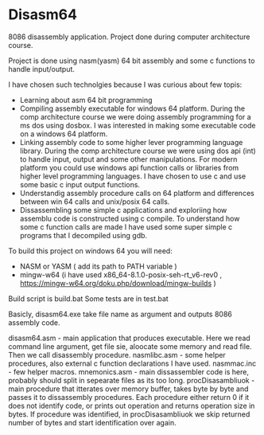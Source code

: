# Disasm64
8086 disassembly application. Project done during computer architecture course.

Project is done using nasm(yasm) 64 bit assembly and some c functions to handle input/output.

I have chosen such technolgies because I was curious about few topis:
- Learning about asm 64 bit programming 
- Compiling assembly executable for windows 64 platform. 
    During the comp architecture course we were doing assembly programming for a ms dos using dosbox. 
    I was interested in making some executable code on a windows 64 platform.
- Linking assembly code to some higher lever programming language library. 
    During the comp architecture course we were using dos api (int) to handle input, output and some other manipulations.
    For modern platform you could use windows api function calls or libraries from higher level programming languages. 
    I have chosen to use c and use some basic c input output functions.
- Understandig assembly procedure calls on 64 platform and differences between win 64 calls and unix/posix 64 calls.
- Dissassembling some simple c applications and exploriing how assemblu code is constructed using c compile.
    To understand how some c function calls are made I have used some super simple c programs that I decompiled using gdb.
    
To build this project on windows 64 you will need:
- NASM or YASM ( add its path to PATH variable )
- mingw-w64 (i have used x86_64-8.1.0-posix-seh-rt_v6-rev0 , https://mingw-w64.org/doku.php/download/mingw-builds )

Build script is build.bat
Some tests are in test.bat

Basicly, disasm64.exe take file name as argument and outputs 8086 assembly code.

disasm64.asm - main application that produces executable.
    Here we read command line argument, get file sie, aloocate some memory and read file.
    Then we call disassembly procedure.
nasmlibc.asm - some helper procedures, also external c function declarations I have used.
nasmmac.inc - few helper macros.
mnemonics.asm - main dissassembler code is here, probably should split in sepearate files as its too long.
    procDisasambliuok - main procedure that itterates over memory buffer, takes byte by byte and passes it to dissassembly procedures.
        Each procedure either return 0 if it does not identify code, or prints out operation and returns operation size in bytes.
        If procedure was identified, in procDisasambliuok we skip returned number of bytes and start identification over again.
        
       

    
    
